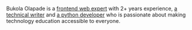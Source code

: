 Bukola Olapade is a [frontend web expert](http://benjaminolapade.netlify.app) with 2+ years experience, [a technical writer](https://hashnode.com/@Oracle) and [a python developer](#) who is passionate about making technology education accessible to everyone.



